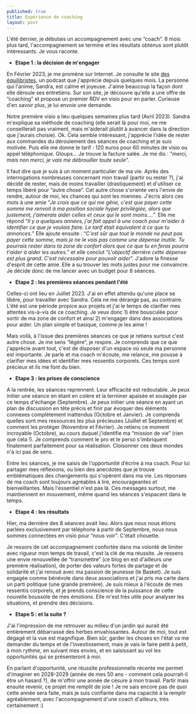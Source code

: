 ```yaml
---
published: true
title: Expérience de coaching
layout: post
---
```

L'été dernier, je débutais un accompagnement avec une “coach”. 8 mois plus tard, l'accompagnement se termine et les résultats obtenus sont plutôt intéressants. Je vous raconte.

- **Etape 1 : la décision de m'engager** 

En Février 2023, je me promène sur Internet. Je consulte le site [des équilibristes](https://www.lesequilibristes.com/podcasts), un podcast que j'apprécie depuis quelques mois. La personne qui l'anime, Sandra, est calme et joyeuse. J'aime beaucoup la façon dont elle déroule ses entretiens. Sur son site, je découvre qu'elle a une offre de “coaching” et propose un premier RDV en visio pour en parler. Curieuse d'en savoir plus, je lui envoie une demande.

Notre première visio a lieu quelques semaines plus tard (Avril 2023). Sandra m'explique sa méthode de coaching (elle serait là pour moi, ne me conseillerait pas vraiment, mais m'aiderait plutôt à avancer dans la direction que j'aurais choisie). Ok. Cela semble intéressant, j'apprécie l'idée de rester aux commandes du déroulement des séances de coaching et je suis motivée. Puis elle me donne le tarif : 120 euros pour 60 minutes de visio ou appel téléphonique. Gloups… Je trouve la facture salée. Je me dis : “*merci, mais non merci, je vais me débrouiller toute seule*”.

Il faut dire que je suis à un moment particulier de ma vie. Après des interrogations nombreuses concernant mon travail (partir ou rester ?), j'ai décidé de rester, mais de moins travailler (drastiquement) et d'utiliser ce temps libéré pour “autre chose”. Cet autre chose s'oriente vers l'envie de rendre, autour de moi, les chances qui sont les miennes. J'écris alors ces mots à une amie “*Je crois que ce qui me gêne, c'est que payer cette somme me renvoit à ma position sociale hyper privilégiée, alors que justement, j'aimerais aider celles et ceux qui le sont moins....*”. Elle me répond “*Il y a quelques années, j'ai fait appel à une coach pour m'aider à identifier ce que je voulais faire. Le tarif était équivalent à ce que tu annonces.*” Elle ajoute ensuite : “*C'est sûr que tout le monde ne peut pas payer cette somme, mais je ne le vois pas comme une dépense inutile. Tu pourrais rester dans ta zone de confort alors que ce que tu en feras pourra t'aider à aider les autres.*” et elle conclut “*L'objectif derrière cette dépense est plus grand. C'est nécessaire pour pouvoir aider*”. J'adore la finesse d'esprit de cette amie. Elle a su trouver les mots justes pour me convaincre. Je décide donc de me lancer avec un budget pour 8 séances. 

- **Etape 2 : les premières séances pendant l'été** 

Celles-ci ont lieu en Juillet 2023. J'ai en effet attendu qu'une place se libère, pour travailler avec Sandra. Cela ne me dérange pas, au contraire. L'été est une période propice aux projets et j'ai le temps de clarifier mes attentes vis-à-vis de ce coaching. Je veux donc 1) être bousculée pour sortir de ma zone de confort et ainsi 2) m'engager dans des associations pour aider. Un plan simple et basique, comme je les aime !

Mais voilà, à l'issue des premières séances ce que je retiens surtout c'est autre chose. Je me sens “légère”, je respire. Je comprends que ce que j'apprécie avant tout, c'est de disposer d'un espace où seule ma personne est importante. Je parle et ma coach m'écoute, me relance, me pousse à clarifier mes idées et identifier mes ressentis corporels. Ces temps sont précieux et ils me font du bien.

- **Etape 3 : les prises de conscience**

A la rentrée, les séances reprennent. Leur efficacité est redoutable. Je peux initier une séance en étant en colère et la terminer apaisée et soulagée par ce temps d'échange (Septembre). Je peux initier une séance en ayant un plan de discussion en tête précis et finir par évoquer des éléments connexes complètement inattendus (Octobre et Janvier). Je comprends quelles sont mes ressources les plus précieuses (Juillet et Septembre) et comment les protéger (Novembre et Février). Je retiens ce moment incroyable (Octobre), au cours duquel j'identifie ma “mission de vie” (rien que cela !). Je comprends comment le pro et le perso s'imbriquent finalement parfaitement pour sa réalisation. Cloisonner ces deux mondes n'a ici pas de sens.

Entre les séances, je me saisis de l'opportunité d’écrire à ma coach. Pour lui partager mes réflexions, ou bien des anecdotes que je trouve emblématiques des changements qui s'opèrent dans ma vie. Les réponses de ma coach sont toujours agréables à lire, encourageantes et bienveillantes. Mais l'essentiel n'est pas là. Ces messages surtout, me maintiennent en mouvement, même quand les séances s'espacent dans le temps. 

- **Etape 4 : les résultats**

Hier, ma dernière des 8 séances avait lieu. Alors que nous nous étions parlées exclusivement par téléphone à partir de Septembre, nous nous sommes connectées en visio pour “nous voir”. C'était chouette.

Je ressors de cet accompagnement confortée dans ma volonté de limiter avec rigueur mon temps de travail, c'est la clé de ma réussite. Je ressens une envie renouvellée de “transmettre” (ce blog en est d'ailleurs une première réalisation), de porter des valeurs fortes de partage et de solidarité et j'ai renoué avec ma passion de jeunesse (le Basket). Je suis engagée comme bénévole dans deux associations et j'ai pris ma carte dans un parti politique (une grande première). Je suis mieux à l'écoute de mes ressentis corporels, et je prends conscience de la puissance de cette nouvelle boussole de mes émotions. Elle m'est très utile pour analyser les situations, et prendre des décisions. 

- **Etape 5 : et la suite ?**

J'ai l'impression de me retrouver au milieu d'un jardin qui aurait été entièrement débarrassé des herbes envahissantes. Autour de moi, tout est dégagé et la vue est magnifique. Bien sûr, garder les choses en l'état va me demander du temps et de l'investissement, mais je vais le faire petit à petit, à mon rythme, en suivant mes envies, et en saisissant au vol les opportunités qui se présenteront à moi.

En parlant d'opportunité, une réussite professionnelle récente me permet d'imaginer en 2028-2029 (année de mes 50 ans - comment cela pourrait-il être un hasard ?), de m'offrir une année de césure à mon travail. Partir mais ensuite revenir, ce projet me remplit de joie ! Je ne sais encore pas de quoi cette année sera faite, mais je suis confiante dans ma capacité à la remplir agréablement, avec l'accompagnement d'une coach d'ailleurs, très certainement :)
